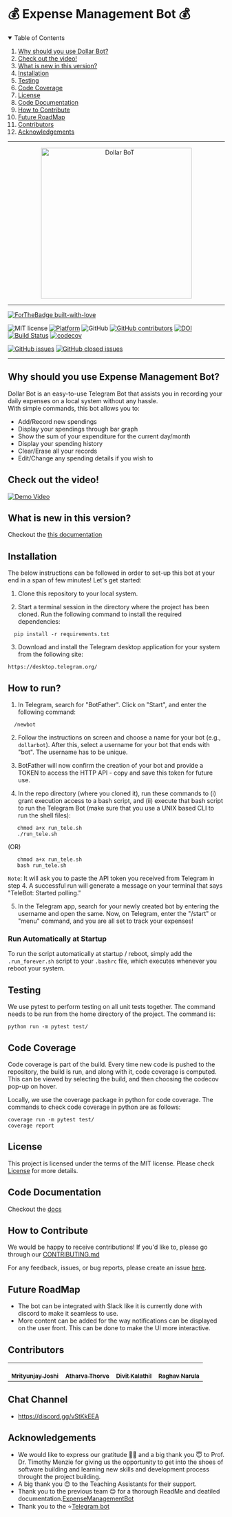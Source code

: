 # 💰 Expense Management Bot 💰

<!-- TABLE OF CONTENTS -->
<details open="open">
  <summary>Table of Contents</summary>
  <ol>
    <li><a href="#why-should-you-use-expense-management-bot">Why should you use Dollar Bot?</a></li>
    <li><a href="#check-out-the-video">Check out the video!</a></li>
    <li><a href="#what-is-new-in-this-version">What is new in this version?</a></li>
    <li><a href="#installation">Installation</a></li>
    <li><a href="#testing">Testing</a></li>
    <li><a href="#code-coverage">Code Coverage</a></li>
    <li><a href="#License">License</a></li>
    <li><a href="#code-documentation">Code Documentation</a></li>
    <li><a href="#how-to-contribute">How to Contribute</a></li>
    <li><a href="#future-roadmap">Future RoadMap</a></li>
   <li><a href="#contributors">Contributors</a></li>
   <li><a href="#acknowledgements">Acknowledgements</a></li>
  </ol>
</details>

<hr>
<p align="center">
<a><img  height=350 width=350 
  src="https://s1.mzstatic.com/us/r30/Purple1/v4/de/ab/45/deab454d-8881-b37d-9513-b0e26424cc57/pr_source.png?downloadKey=1425248837_8a393efcc4a821cbf9639d5570f8e966" alt="Dollar BoT"></a>
</p>
<hr>

[![ForTheBadge built-with-love](http://ForTheBadge.com/images/badges/built-with-love.svg)](https://GitHub.com/usmanwardag/auto_anki)

![MIT license](https://img.shields.io/badge/License-MIT-green.svg)
[![Platform](https://img.shields.io/badge/Platform-Telegram-blue)](https://desktop.telegram.org/)
![GitHub](https://img.shields.io/badge/Language-Python-blue.svg)
[![GitHub contributors](https://img.shields.io/github/contributors/sak007/MyDollarBot-BOTGo)](https://github.com/Mrityunjay243/dollar_bot/graphs/contributors)
[![DOI](https://zenodo.org/badge/706356133.svg)](https://zenodo.org/doi/10.5281/zenodo.10019963)
[![Build Status](https://app.travis-ci.com/usmanwardag/dollar_bot.svg?branch=main)](https://app.travis-ci.com/usmanwardag/dollar_bot)
[![codecov](https://codecov.io/gh/usmanwardag/dollar_bot/branch/main/graph/badge.svg?token=PYAWX95R67)](https://codecov.io/gh/usmanwardag/dollar_bot)

[![GitHub issues](https://img.shields.io/github/issues/Mrityunjay243/dollar_bot)](https://github.com/Mrityunjay243/dollar_bot/issues)
[![GitHub closed issues](https://img.shields.io/github/issues-closed/Mrityunjay243/dollar_bot)](https://github.com/Mrityunjay243/dollar_bot/issues?q=is%3Aissue+is%3Aclosed)

<hr>

## Why should you use Expense Management Bot?

Dollar Bot is an easy-to-use Telegram Bot that assists you in recording your daily expenses on a local system without any hassle.  
With simple commands, this bot allows you to:
- Add/Record new spendings
- Display your spendings through bar graph
- Show the sum of your expenditure for the current day/month
- Display your spending history
- Clear/Erase all your records
- Edit/Change any spending details if you wish to

## Check out the video!

[![Demo Video](https://i9.ytimg.com/vi/aCjcT1CHAzU/mq3.jpg?sqp=COSotI0G&rs=AOn4CLD34jFIlq6GRdmTnK6p3F8O2F-Yig)](https://www.youtube.com/watch?v=O0sEIM39ejE)

## What is new in this version?

Checkout the [this documentation](https://github.com/ebanigogia/dollar_bot/blob/main/What_is_new.pdf)
## Installation

The below instructions can be followed in order to set-up this bot at your end in a span of few minutes! Let's get started:

1. Clone this repository to your local system.

2. Start a terminal session in the directory where the project has been cloned. Run the following command to install the required dependencies:
```
  pip install -r requirements.txt

```
3. Download and install the Telegram desktop application for your system from the following site:
 ```
 https://desktop.telegram.org/
 ```
## How to run?

1. In Telegram, search for "BotFather". Click on "Start", and enter the following command:
```
  /newbot
```
2. Follow the instructions on screen and choose a name for your bot (e.g., `dollarbot`). After this, select a username for your bot that ends with "bot". The username has to be unique. 

3. BotFather will now confirm the creation of your bot and provide a TOKEN to access the HTTP API - copy and save this token for future use.

4. In the repo directory (where you cloned it), run these commands to (i) grant execution access to a bash script, and (ii) execute that bash script to run the Telegram Bot (make sure that you use a UNIX based CLI to run the shell files):
```
   chmod a+x run_tele.sh
   ./run_tele.sh
```
   
(OR)
```
   chmod a+x run_tele.sh
   bash run_tele.sh
```
```Note```: It will ask you to paste the API token you received from Telegram in step 4.
A successful run will generate a message on your terminal that says "TeleBot: Started polling." 

5. In the Telegram app, search for your newly created bot by entering the username and open the same. Now, on Telegram, enter the "/start" or "menu" command, and you are all set to track your expenses!

### Run Automatically at Startup

To run the script automatically at startup / reboot, simply add the `.run_forever.sh` script to your `.bashrc` file, which executes whenever you reboot your system.

## Testing

We use pytest to perform testing on all unit tests together. The command needs to be run from the home directory of the project. The command is:
```
python run -m pytest test/
```

## Code Coverage

Code coverage is part of the build. Every time new code is pushed to the repository, the build is run, and along with it, code coverage is computed. This can be viewed by selecting the build, and then choosing the codecov pop-up on hover.

Locally, we use the coverage package in python for code coverage. The commands to check code coverage in python are as follows:

```
coverage run -m pytest test/
coverage report
```

## License

This project is licensed under the terms of the MIT license. Please check [License](https://github.com/Mrityunjay243/dollar_bot/blob/main/LICENSE) for more details.


## Code Documentation

Checkout the [docs](https://github.com/sak007/MyDollarBot-BOTGo/tree/main/docs)

## How to Contribute

We would be happy to receive contributions! If you'd like to, please go through our [CONTRIBUTING.md](https://github.com/Mrityunjay243/dollar_bot/blob/main/CONTRIBUTING.md)

For any feedback, issues, or bug reports, please create an issue [here](https://github.com/Mrityunjay243/dollar_bot/issues).

## Future RoadMap

- The bot can be integrated with Slack like it is currently done with discord to make it seamless to use. 
- More content can be added for the way notifications can be displayed on the user front. This can be done to make the UI more interactive.

## Contributors
<table>
  <tr>
    <td align="center"><a href="https://github.com/Mrityunjay243"><br /><sub><b>Mrityunjay Joshi</b></sub></a></td>
    <td align="center"><a href="https://github.com/AtharvaThorve"><br /><sub><b>Atharva Thorve</b></sub></a><br /></td>
    <td align="center"><a href="https://github.com/divitkalathil"><br /><sub><b>Divit Kalathil</b></sub></a><br /></td>
    <td align="center"><a href="https://github.com/raghavnarula"><br /><sub><b>Raghav Narula</b></sub></a><br /></td>
  </tr>
</table>

## Chat Channel

- https://discord.gg/vStKkEEA

## Acknowledgements

- We would like to express our gratitude 🙏🏻 and a big thank you 😇 to Prof. Dr. Timothy Menzie for giving us the opportunity to get into the shoes of software building and learning new skills and development process throught the project building.
- A big thank you 😊 to the Teaching Assistants for their support.
- Thank you to the previous team 😊 for a thorough ReadMe and deatiled documentation.[ExpenseManagementBot](https://github.com/Mrityunjay243/dollar_bot/blob/main/README.md)
- Thank you to the ⭐️[Telegram bot](https://github.com/python-telegram-bot/python-telegram-bot)




